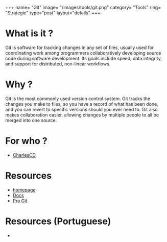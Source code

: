 +++
name= "Git"
image= "/images/tools/git.png"
category= "Tools"
ring= "Strategic"
type="post"
layout="details"
+++

# What is it ?

Git is software for tracking changes in any set of files, usually used for coordinating work among programmers collaboratively developing source code during software development. Its goals include speed, data integrity, and support for distributed, non-linear workflows. 

# Why ?

Git is the most commonly used version control system. Git tracks the changes you make to files, so you have a record of what has been done, and you can revert to specific versions should you ever need to. Git also makes collaboration easier, allowing changes by multiple people to all be merged into one source. 

# For who ?
* [CharlesCD](https://charlescd.io/)

# Resources
* [homepage](https://git-scm.com/)
* [Docs](https://git-scm.com/doc)
* [Pro Git](https://git-scm.com/book/en/v2)

# Resources (Portuguese)
* []()
